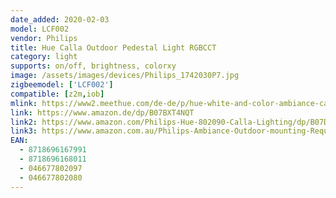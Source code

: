 ```yaml
---
date_added: 2020-02-03
model: LCF002
vendor: Philips
title: Hue Calla Outdoor Pedestal Light RGBCCT
category: light
supports: on/off, brightness, colorxy
image: /assets/images/devices/Philips_1742030P7.jpg
zigbeemodel: ['LCF002']
compatible: [z2m,iob]
mlink: https://www2.meethue.com/de-de/p/hue-white-and-color-ambiance-calla-ausen-sockelleuchte/1742030P7
link: https://www.amazon.de/dp/B07BXT4NQT
link2: https://www.amazon.com/Philips-Hue-802090-Calla-Lighting/dp/B07DBN3FSQ/
link3: https://www.amazon.com.au/Philips-Ambiance-Outdoor-mounting-Requires/dp/B07DBN3FSQ
EAN: 
  - 8718696167991
  - 8718696168011
  - 046677802097
  - 046677802080
---
```


